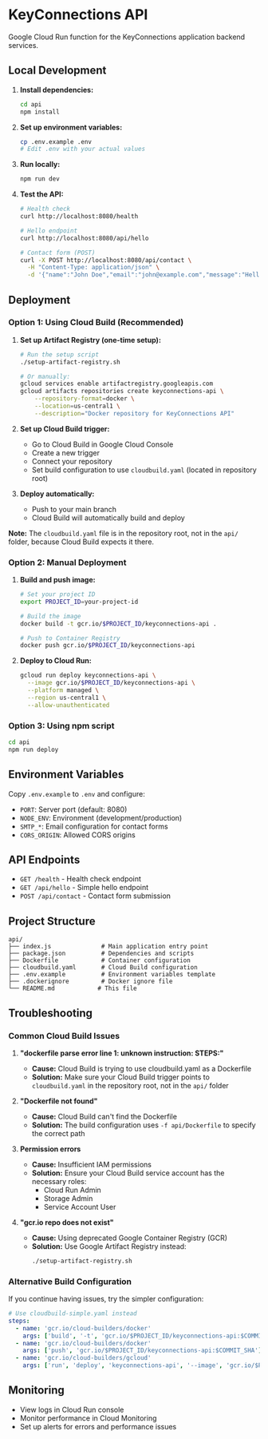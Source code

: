 # KeyConnections API

Google Cloud Run function for the KeyConnections application backend services.

## Local Development

1. **Install dependencies:**
   ```bash
   cd api
   npm install
   ```

2. **Set up environment variables:**
   ```bash
   cp .env.example .env
   # Edit .env with your actual values
   ```

3. **Run locally:**
   ```bash
   npm run dev
   ```

4. **Test the API:**
   ```bash
   # Health check
   curl http://localhost:8080/health
   
   # Hello endpoint
   curl http://localhost:8080/api/hello
   
   # Contact form (POST)
   curl -X POST http://localhost:8080/api/contact \
     -H "Content-Type: application/json" \
     -d '{"name":"John Doe","email":"john@example.com","message":"Hello!"}'
   ```

## Deployment

### Option 1: Using Cloud Build (Recommended)

1. **Set up Artifact Registry (one-time setup):**
   ```bash
   # Run the setup script
   ./setup-artifact-registry.sh
   
   # Or manually:
   gcloud services enable artifactregistry.googleapis.com
   gcloud artifacts repositories create keyconnections-api \
       --repository-format=docker \
       --location=us-central1 \
       --description="Docker repository for KeyConnections API"
   ```

2. **Set up Cloud Build trigger:**
   - Go to Cloud Build in Google Cloud Console
   - Create a new trigger
   - Connect your repository
   - Set build configuration to use `cloudbuild.yaml` (located in repository root)

3. **Deploy automatically:**
   - Push to your main branch
   - Cloud Build will automatically build and deploy

**Note:** The `cloudbuild.yaml` file is in the repository root, not in the `api/` folder, because Cloud Build expects it there.

### Option 2: Manual Deployment

1. **Build and push image:**
   ```bash
   # Set your project ID
   export PROJECT_ID=your-project-id
   
   # Build the image
   docker build -t gcr.io/$PROJECT_ID/keyconnections-api .
   
   # Push to Container Registry
   docker push gcr.io/$PROJECT_ID/keyconnections-api
   ```

2. **Deploy to Cloud Run:**
   ```bash
   gcloud run deploy keyconnections-api \
     --image gcr.io/$PROJECT_ID/keyconnections-api \
     --platform managed \
     --region us-central1 \
     --allow-unauthenticated
   ```

### Option 3: Using npm script

```bash
cd api
npm run deploy
```

## Environment Variables

Copy `.env.example` to `.env` and configure:

- `PORT`: Server port (default: 8080)
- `NODE_ENV`: Environment (development/production)
- `SMTP_*`: Email configuration for contact forms
- `CORS_ORIGIN`: Allowed CORS origins

## API Endpoints

- `GET /health` - Health check endpoint
- `GET /api/hello` - Simple hello endpoint
- `POST /api/contact` - Contact form submission

## Project Structure

```
api/
├── index.js              # Main application entry point
├── package.json          # Dependencies and scripts
├── Dockerfile            # Container configuration
├── cloudbuild.yaml       # Cloud Build configuration
├── .env.example          # Environment variables template
├── .dockerignore         # Docker ignore file
└── README.md            # This file
```

## Troubleshooting

### Common Cloud Build Issues

1. **"dockerfile parse error line 1: unknown instruction: STEPS:"**
   - **Cause:** Cloud Build is trying to use cloudbuild.yaml as a Dockerfile
   - **Solution:** Make sure your Cloud Build trigger points to `cloudbuild.yaml` in the repository root, not in the `api/` folder

2. **"Dockerfile not found"**
   - **Cause:** Cloud Build can't find the Dockerfile
   - **Solution:** The build configuration uses `-f api/Dockerfile` to specify the correct path

3. **Permission errors**
   - **Cause:** Insufficient IAM permissions
   - **Solution:** Ensure your Cloud Build service account has the necessary roles:
     - Cloud Run Admin
     - Storage Admin
     - Service Account User

4. **"gcr.io repo does not exist"**
   - **Cause:** Using deprecated Google Container Registry (GCR)
   - **Solution:** Use Google Artifact Registry instead:
     ```bash
     ./setup-artifact-registry.sh
     ```

### Alternative Build Configuration

If you continue having issues, try the simpler configuration:
```yaml
# Use cloudbuild-simple.yaml instead
steps:
  - name: 'gcr.io/cloud-builders/docker'
    args: ['build', '-t', 'gcr.io/$PROJECT_ID/keyconnections-api:$COMMIT_SHA', '-f', 'api/Dockerfile', 'api']
  - name: 'gcr.io/cloud-builders/docker'
    args: ['push', 'gcr.io/$PROJECT_ID/keyconnections-api:$COMMIT_SHA']
  - name: 'gcr.io/cloud-builders/gcloud'
    args: ['run', 'deploy', 'keyconnections-api', '--image', 'gcr.io/$PROJECT_ID/keyconnections-api:$COMMIT_SHA', '--region', 'us-central1', '--platform', 'managed', '--allow-unauthenticated']
```

## Monitoring

- View logs in Cloud Run console
- Monitor performance in Cloud Monitoring
- Set up alerts for errors and performance issues
